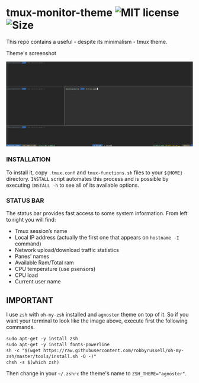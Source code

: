# tmux-monitor-theme ![MIT license](https://img.shields.io/github/license/CSpyridakis/tmux-monitor-theme.svg?style=plastic) ![Size](https://img.shields.io/github/repo-size/CSpyridakis/tmux-monitor-theme.svg?style=plastic)


This repo contains a useful - despite its minimalism - tmux theme.

Theme's screenshot

![image](doc/example.png)

### INSTALLATION
To install it, copy `.tmux.conf` and `tmux-functions.sh` files to your `${HOME}` directory. `INSTALL` script automates this process and is possible by executing `INSTALL -h` to see all of its available options.

### STATUS BAR
The status bar provides fast access to some system information. From left to right you will find:
* Tmux session’s name
* Local IP address (actually the first one that appears on `hostname -I` command)
* Network upload/download traffic statistics
* Panes’ names
* Available Ram/Total ram
* CPU temperature (use psensors)
* CPU load
* Current user name

## IMPORTANT
I use `zsh` with `oh-my-zsh` installed and `agnoster` theme on top of it. So if you want your terminal to look like the image above, execute first the following commands.
```
sudo apt-get -y install zsh
sudo apt-get -y install fonts-powerline
sh -c "$(wget https://raw.githubusercontent.com/robbyrussell/oh-my-zsh/master/tools/install.sh -O -)"
chsh -s $(which zsh)  
```
Then change in your `~/.zshrc` the theme's name to `ZSH_THEME="agnoster"`.
